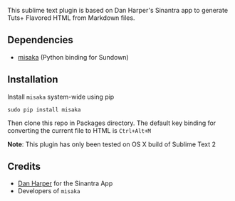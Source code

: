 This sublime text plugin is based on Dan Harper's Sinantra app to generate Tuts+ Flavored HTML from Markdown files.

## Dependencies

* [misaka](https://github.com/FSX/misaka) (Python binding for Sundown)

## Installation

Install `misaka` system-wide using pip

    sudo pip install misaka

Then clone this repo in Packages directory. The default key binding for converting the current file to HTML is `Ctrl+Alt+M`

__Note__: This plugin has only been tested on OS X build of Sublime Text 2

## Credits

* [Dan Harper](https://github.com/danharper/) for the Sinantra App
* Developers of `misaka`
